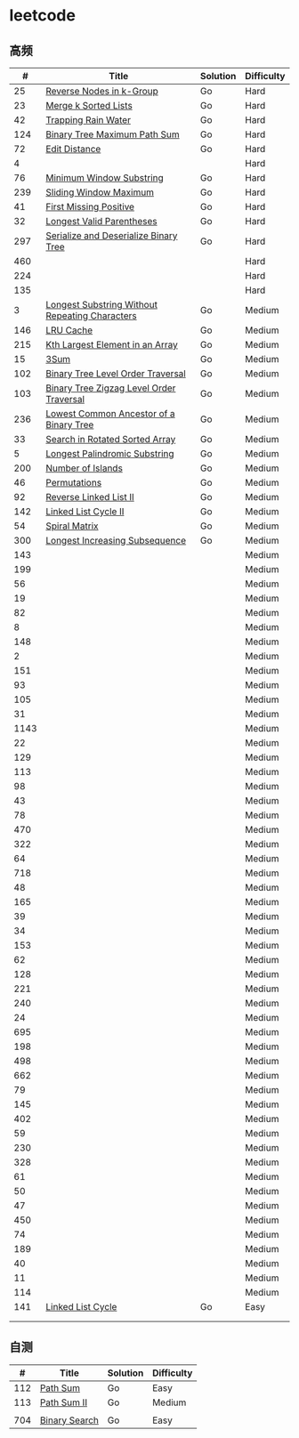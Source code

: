# leetcode
## 高频

| #    | Title                                                        | Solution | Difficulty |
| ---- | ------------------------------------------------------------ | -------- | ---------- |
| 25   | [Reverse Nodes in k-Group](https://leetcode.com/problems/reverse-nodes-in-k-group) | Go       | Hard       |
| 23   | [Merge k Sorted Lists](https://leetcode.com/problems/merge-k-sorted-lists) | Go       | Hard       |
| 42   | [Trapping Rain Water](https://leetcode.com/problems/trapping-rain-water) | Go       | Hard       |
| 124  | [Binary Tree Maximum Path Sum](https://leetcode.com/problems/binary-tree-maximum-path-sum) | Go       | Hard       |
| 72   | [Edit Distance](https://leetcode.com/problems/edit-distance) | Go       | Hard       |
| 4    |                                                              |          | Hard       |
| 76   | [Minimum Window Substring](https://leetcode.com/problems/minimum-window-substring) | Go       | Hard       |
| 239  | [Sliding Window Maximum](https://leetcode.com/problems/sliding-window-maximum) | Go       | Hard       |
| 41   | [First Missing Positive](https://leetcode.com/problems/first-missing-positive) | Go       | Hard       |
| 32   | [Longest Valid Parentheses](https://leetcode.com/problems/longest-valid-parentheses) | Go       | Hard       |
| 297  | [Serialize and Deserialize Binary Tree](https://leetcode.com/problems/serialize-and-deserialize-binary-tree) | Go       | Hard       |
| 460  |                                                              |          | Hard       |
| 224  |                                                              |          | Hard       |
| 135  |                                                              |          | Hard       |
| 3    | [Longest Substring Without Repeating Characters](https://leetcode.com/problems/longest-substring-without-repeating-characters/) | Go       | Medium     |
| 146  | [LRU Cache](https://leetcode.com/problems/lru-cache)         | Go       | Medium     |
| 215  | [Kth Largest Element in an Array](https://leetcode.com/problems/kth-largest-element-in-an-array) | Go       | Medium     |
| 15   | [3Sum](https://leetcode.com/problems/3sum)                   | Go       | Medium     |
| 102  | [Binary Tree Level Order Traversal](https://leetcode.com/problems/binary-tree-level-order-traversal) | Go       | Medium     |
| 103  | [Binary Tree Zigzag Level Order Traversal](https://leetcode.com/problems/binary-tree-zigzag-level-order-traversal) | Go       | Medium     |
| 236  | [Lowest Common Ancestor of a Binary Tree](https://leetcode.com/problems/lowest-common-ancestor-of-a-binary-tree) | Go       | Medium     |
| 33   | [Search in Rotated Sorted Array](https://leetcode.com/problems/search-in-rotated-sorted-array) | Go       | Medium     |
| 5    | [Longest Palindromic Substring](https://leetcode.com/problems/longest-palindromic-substring) | Go       | Medium     |
| 200  | [Number of Islands](https://leetcode.com/problems/number-of-islands) | Go       | Medium     |
| 46   | [Permutations](https://leetcode.com/problems/permutations)   | Go       | Medium     |
| 92   | [Reverse Linked List II](https://leetcode.com/problems/reverse-linked-list-ii) | Go       | Medium     |
| 142  | [Linked List Cycle II](https://leetcode.com/problems/linked-list-cycle-ii) | Go       | Medium     |
| 54   | [Spiral Matrix](https://leetcode.com/problems/spiral-matrix) | Go       | Medium     |
| 300  | [Longest Increasing Subsequence](https://leetcode.com/problems/longest-increasing-subsequence) | Go       | Medium     |
| 143  |                                                              |          | Medium     |
| 199  |                                                              |          | Medium     |
| 56   |                                                              |          | Medium     |
| 19   |                                                              |          | Medium     |
| 82   |                                                              |          | Medium     |
| 8    |                                                              |          | Medium     |
| 148  |                                                              |          | Medium     |
| 2    |                                                              |          | Medium     |
| 151  |                                                              |          | Medium     |
| 93   |                                                              |          | Medium     |
| 105  |                                                              |          | Medium     |
| 31   |                                                              |          | Medium     |
| 1143 |                                                              |          | Medium     |
| 22   |                                                              |          | Medium     |
| 129  |                                                              |          | Medium     |
| 113  |                                                              |          | Medium     |
| 98   |                                                              |          | Medium     |
| 43   |                                                              |          | Medium     |
| 78   |                                                              |          | Medium     |
| 470  |                                                              |          | Medium     |
| 322  |                                                              |          | Medium     |
| 64   |                                                              |          | Medium     |
| 718  |                                                              |          | Medium     |
| 48   |                                                              |          | Medium     |
| 165  |                                                              |          | Medium     |
| 39   |                                                              |          | Medium     |
| 34   |                                                              |          | Medium     |
| 153  |                                                              |          | Medium     |
| 62   |                                                              |          | Medium     |
| 128  |                                                              |          | Medium     |
| 221  |                                                              |          | Medium     |
| 240  |                                                              |          | Medium     |
| 24   |                                                              |          | Medium     |
| 695  |                                                              |          | Medium     |
| 198  |                                                              |          | Medium     |
| 498  |                                                              |          | Medium     |
| 662  |                                                              |          | Medium     |
| 79   |                                                              |          | Medium     |
| 145  |                                                              |          | Medium     |
| 402  |                                                              |          | Medium     |
| 59   |                                                              |          | Medium     |
| 230  |                                                              |          | Medium     |
| 328  |                                                              |          | Medium     |
| 61   |                                                              |          | Medium     |
| 50   |                                                              |          | Medium     |
| 47   |                                                              |          | Medium     |
| 450  |                                                              |          | Medium     |
| 74   |                                                              |          | Medium     |
| 189  |                                                              |          | Medium     |
| 40   |                                                              |          | Medium     |
| 11   |                                                              |          | Medium     |
| 114  |                                                              |          | Medium     |
| 141  | [Linked List Cycle](https://leetcode.com/problems/linked-list-cycle) | Go       | Easy       |
|      |                                                              |          |            |
|      |                                                              |          |            |



## 自测

| #    | Title                                                        | Solution | Difficulty |
| ---- | ------------------------------------------------------------ | -------- | ---------- |
| 112  | [Path Sum](https://leetcode.com/problems/path-sum)           | Go       | Easy       |
| 113  | [Path Sum II](https://leetcode.com/problems/path-sum-ii)     | Go       | Medium     |
|      |                                                              |          |            |
| 704  | [Binary Search](https://leetcode.com/problems/binary-search) | Go       | Easy       |

